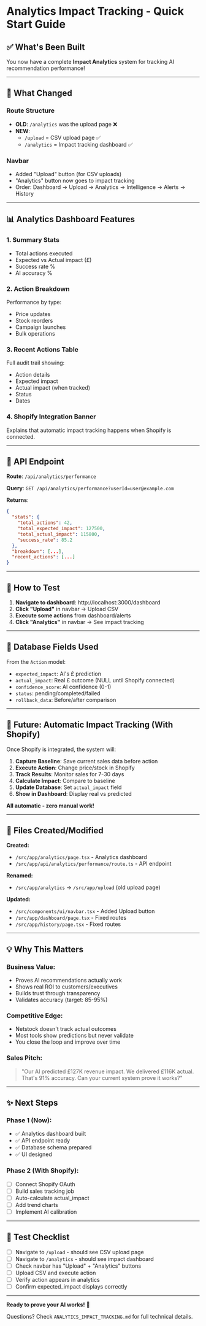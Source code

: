 # Analytics Impact Tracking - Quick Start Guide

## ✅ What's Been Built

You now have a complete **Impact Analytics** system for tracking AI recommendation performance!

---

## 🎯 What Changed

### **Route Structure**
- **OLD**: `/analytics` was the upload page ❌
- **NEW**:
  - `/upload` = CSV upload page ✅
  - `/analytics` = Impact tracking dashboard ✅

### **Navbar**
- Added "Upload" button (for CSV uploads)
- "Analytics" button now goes to impact tracking
- Order: Dashboard → Upload → Analytics → Intelligence → Alerts → History

---

## 📊 Analytics Dashboard Features

### **1. Summary Stats**
- Total actions executed
- Expected vs Actual impact (£)
- Success rate %
- AI accuracy %

### **2. Action Breakdown**
Performance by type:
- Price updates
- Stock reorders
- Campaign launches
- Bulk operations

### **3. Recent Actions Table**
Full audit trail showing:
- Action details
- Expected impact
- Actual impact (when tracked)
- Status
- Dates

### **4. Shopify Integration Banner**
Explains that automatic impact tracking happens when Shopify is connected.

---

## 🔌 API Endpoint

**Route**: `/api/analytics/performance`

**Query**: `GET /api/analytics/performance?userId=user@example.com`

**Returns**:
```json
{
  "stats": {
    "total_actions": 42,
    "total_expected_impact": 127500,
    "total_actual_impact": 115800,
    "success_rate": 85.2
  },
  "breakdown": [...],
  "recent_actions": [...]
}
```

---

## 🚀 How to Test

1. **Navigate to dashboard**: http://localhost:3000/dashboard
2. **Click "Upload"** in navbar → Upload CSV
3. **Execute some actions** from dashboard/alerts
4. **Click "Analytics"** in navbar → See impact tracking

---

## 🎨 Database Fields Used

From the `Action` model:
- `expected_impact`: AI's £ prediction
- `actual_impact`: Real £ outcome (NULL until Shopify connected)
- `confidence_score`: AI confidence (0-1)
- `status`: pending/completed/failed
- `rollback_data`: Before/after comparison

---

## 🔮 Future: Automatic Impact Tracking (With Shopify)

Once Shopify is integrated, the system will:

1. **Capture Baseline**: Save current sales data before action
2. **Execute Action**: Change price/stock in Shopify
3. **Track Results**: Monitor sales for 7-30 days
4. **Calculate Impact**: Compare to baseline
5. **Update Database**: Set `actual_impact` field
6. **Show in Dashboard**: Display real vs predicted

**All automatic - zero manual work!**

---

## 📁 Files Created/Modified

**Created:**
- `/src/app/analytics/page.tsx` - Analytics dashboard
- `/src/app/api/analytics/performance/route.ts` - API endpoint

**Renamed:**
- `/src/app/analytics` → `/src/app/upload` (old upload page)

**Updated:**
- `/src/components/ui/navbar.tsx` - Added Upload button
- `/src/app/dashboard/page.tsx` - Fixed routes
- `/src/app/history/page.tsx` - Fixed routes

---

## 💡 Why This Matters

### **Business Value:**
- Proves AI recommendations actually work
- Shows real ROI to customers/executives
- Builds trust through transparency
- Validates accuracy (target: 85-95%)

### **Competitive Edge:**
- Netstock doesn't track actual outcomes
- Most tools show predictions but never validate
- You close the loop and improve over time

### **Sales Pitch:**
> "Our AI predicted £127K revenue impact. We delivered £116K actual.
> That's 91% accuracy. Can your current system prove it works?"

---

## ✨ Next Steps

### **Phase 1 (Now):**
- ✅ Analytics dashboard built
- ✅ API endpoint ready
- ✅ Database schema prepared
- ✅ UI designed

### **Phase 2 (With Shopify):**
- [ ] Connect Shopify OAuth
- [ ] Build sales tracking job
- [ ] Auto-calculate actual_impact
- [ ] Add trend charts
- [ ] Implement AI calibration

---

## 🎯 Test Checklist

- [ ] Navigate to `/upload` - should see CSV upload page
- [ ] Navigate to `/analytics` - should see impact dashboard
- [ ] Check navbar has "Upload" + "Analytics" buttons
- [ ] Upload CSV and execute action
- [ ] Verify action appears in analytics
- [ ] Confirm expected_impact displays correctly

---

**Ready to prove your AI works!** 🚀

Questions? Check `ANALYTICS_IMPACT_TRACKING.md` for full technical details.
